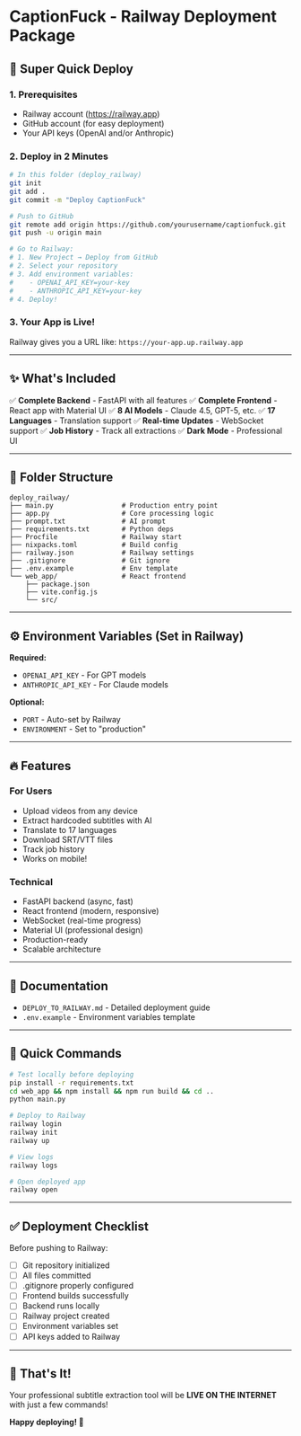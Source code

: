 # CaptionFuck - Railway Deployment Package

## 🚀 Super Quick Deploy

### 1. Prerequisites
- Railway account (https://railway.app)
- GitHub account (for easy deployment)
- Your API keys (OpenAI and/or Anthropic)

### 2. Deploy in 2 Minutes

```bash
# In this folder (deploy_railway)
git init
git add .
git commit -m "Deploy CaptionFuck"

# Push to GitHub
git remote add origin https://github.com/yourusername/captionfuck.git
git push -u origin main

# Go to Railway:
# 1. New Project → Deploy from GitHub
# 2. Select your repository
# 3. Add environment variables:
#    - OPENAI_API_KEY=your-key
#    - ANTHROPIC_API_KEY=your-key
# 4. Deploy!
```

### 3. Your App is Live!

Railway gives you a URL like: `https://your-app.up.railway.app`

---

## ✨ What's Included

✅ **Complete Backend** - FastAPI with all features
✅ **Complete Frontend** - React app with Material UI
✅ **8 AI Models** - Claude 4.5, GPT-5, etc.
✅ **17 Languages** - Translation support
✅ **Real-time Updates** - WebSocket support
✅ **Job History** - Track all extractions
✅ **Dark Mode** - Professional UI

---

## 📁 Folder Structure

```
deploy_railway/
├── main.py                 # Production entry point
├── app.py                  # Core processing logic
├── prompt.txt              # AI prompt
├── requirements.txt        # Python deps
├── Procfile                # Railway start
├── nixpacks.toml           # Build config
├── railway.json            # Railway settings
├── .gitignore              # Git ignore
├── .env.example            # Env template
└── web_app/                # React frontend
    ├── package.json
    ├── vite.config.js
    └── src/
```

---

## ⚙️ Environment Variables (Set in Railway)

**Required:**
- `OPENAI_API_KEY` - For GPT models
- `ANTHROPIC_API_KEY` - For Claude models

**Optional:**
- `PORT` - Auto-set by Railway
- `ENVIRONMENT` - Set to "production"

---

## 🔥 Features

### For Users
- Upload videos from any device
- Extract hardcoded subtitles with AI
- Translate to 17 languages
- Download SRT/VTT files
- Track job history
- Works on mobile!

### Technical
- FastAPI backend (async, fast)
- React frontend (modern, responsive)
- WebSocket (real-time progress)
- Material UI (professional design)
- Production-ready
- Scalable architecture

---

## 📖 Documentation

- `DEPLOY_TO_RAILWAY.md` - Detailed deployment guide
- `.env.example` - Environment variables template

---

## 🎯 Quick Commands

```bash
# Test locally before deploying
pip install -r requirements.txt
cd web_app && npm install && npm run build && cd ..
python main.py

# Deploy to Railway
railway login
railway init
railway up

# View logs
railway logs

# Open deployed app
railway open
```

---

## ✅ Deployment Checklist

Before pushing to Railway:

- [ ] Git repository initialized
- [ ] All files committed
- [ ] .gitignore properly configured
- [ ] Frontend builds successfully
- [ ] Backend runs locally
- [ ] Railway project created
- [ ] Environment variables set
- [ ] API keys added to Railway

---

## 🌟 That's It!

Your professional subtitle extraction tool will be **LIVE ON THE INTERNET** with just a few commands!

**Happy deploying! 🚀**